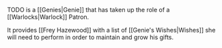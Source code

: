 TODO is a [[Genies|Genie]] that has taken up the role of a [[Warlocks|Warlock]] Patron.

It provides [[Frey Hazewood]] with a list of [[Genie's Wishes|Wishes]] she will need to perform in order to maintain and grow his gifts.

